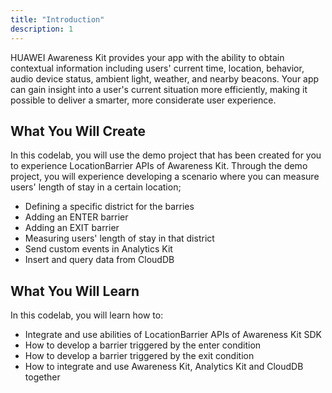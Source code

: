 ```yaml
---
title: "Introduction"
description: 1
---
```


<p>
	HUAWEI Awareness Kit provides your app with the ability to obtain contextual information including users' current time, location, behavior, audio device status, ambient light, weather, and nearby beacons. Your app can gain insight into a user's current situation more efficiently, making it possible to deliver a smarter, more considerate user experience.
</p>
<h2>
	<strong>What You Will Create</strong>
</h2>
<p>In this codelab, you will use the demo project that has been created for you to experience LocationBarrier APIs of Awareness Kit. Through the demo project, you will experience developing a scenario where you can measure users' length of stay in a certain location;</p>
<ul>
	<li>Defining a specific district for the barries</li>
	<li>Adding an ENTER barrier</li>
	<li>Adding an EXIT barrier</li>
	<li>Measuring users' length of stay in that district</li>
  <li>Send custom events in Analytics Kit</li>
  <li>Insert and query data from CloudDB</li>
</ul>
<h2 class="checklist">
	<strong>What You Will Learn</strong>
</h2>
<p>
	In this codelab, you will learn how to:
</p>
<ul class="checklist">
	<li>Integrate and use abilities of LocationBarrier APIs of Awareness Kit SDK</li>
	<li>How to develop a barrier triggered by the enter condition</li>
	<li>How to develop a barrier triggered by the exit condition</li>
  <li>How to integrate and use Awareness Kit, Analytics Kit and CloudDB together</li>
</ul>

